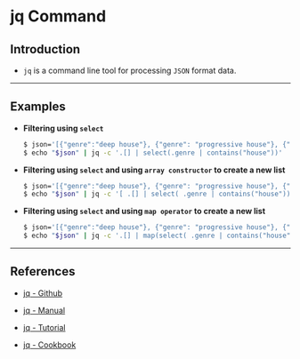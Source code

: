 # jq Command

## Introduction

* `jq` is a command line tool for processing `JSON` format data.

---

## Examples

* __Filtering using `select`__

    ```bash
    $ json='[{"genre":"deep house"}, {"genre": "progressive house"}, {"genre": "dubstep"}]'
    $ echo "$json" | jq -c '.[] | select(.genre | contains("house"))'
    ```

* __Filtering using `select` and using `array constructor` to create a new list__

    ```bash
    $ json='[{"genre":"deep house"}, {"genre": "progressive house"}, {"genre": "dubstep"}]'
    $ echo "$json" | jq -c '[ .[] | select( .genre | contains("house")) ]'
    ```

* __Filtering using `select` and using `map operator` to create a new list__

    ```bash
    $ json='[{"genre":"deep house"}, {"genre": "progressive house"}, {"genre": "dubstep"}]'
    $ echo "$json" | jq -c '.[] | map(select( .genre | contains("house")))'
    ```
---

## References

* [jq - Github](https://github.com/stedolan/jq)

* [jq - Manual](https://stedolan.github.io/jq/manual)

* [jq - Tutorial](https://stedolan.github.io/jq/tutorial)

* [jq - Cookbook](https://github.com/stedolan/jq/wiki/Cookbook)